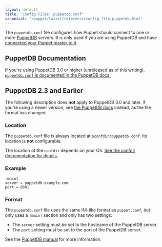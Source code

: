 ```yaml
---
layout: default
title: "Config Files: puppetdb.conf"
canonical: "/puppet/latest/reference/config_file_puppetdb.html"
---
```


[puppetdb_connection]: /puppetdb/master/puppetdb_connection.html


The `puppetdb.conf` file configures how Puppet should connect to one or more [PuppetDB](/puppetdb/latest/) servers. It is only used if you are using PuppetDB and have [connected your Puppet master to it](/puppetdb/latest/connect_puppet_master.html).

## PuppetDB Documentation

If you're using PuppetDB 3.0 or higher (unreleased as of this writing), [`puppetdb.conf` is documented in the PuppetDB docs.][puppetdb_connection]

## PuppetDB 2.3 and Earlier

The following description does **not** apply to PuppetDB 3.0 and later. If you're using a newer version, see [the PuppetDB docs][puppetdb_connection] instead, as the file format has changed.

### Location

The `puppetdb.conf` file is always located at `$confdir/puppetdb.conf`. Its location is **not** configurable.

The location of the `confdir` depends on your OS. [See the confdir documentation for details.][confdir]

[confdir]: ./dirs_confdir.html

### Example

    [main]
    server = puppetdb.example.com
    port = 8081

### Format

The `puppetdb.conf` file uses the same INI-like format as `puppet.conf`, but only uses a `[main]` section and only has two settings:

* The `server` setting must be set to the hostname of the PuppetDB server.
* The `port` setting must be set to the port of the PuppetDB server.

See the [PuppetDB manual](/puppetdb/latest/) for more information.

